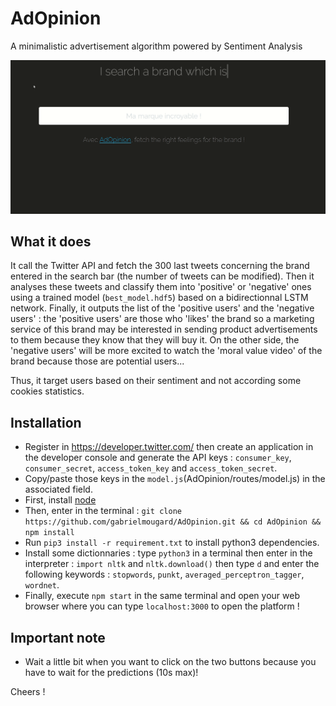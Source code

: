 # AdOpinion

A minimalistic advertisement algorithm powered by Sentiment Analysis 

![AdOpinion : retrieve the list of users to target by brand](doc/Intro_AdOpinion.gif)

## What it does

It call the Twitter API and fetch the 300 last tweets concerning the brand entered in the search bar (the number of tweets can be modified). Then it analyses these tweets and classify them into 'positive' or 'negative' ones using a trained model (`best_model.hdf5`) based on a bidirectionnal LSTM network.
Finally, it outputs the list of the 'positive users' and the 'negative users' : the 'positive users' are those who 'likes' the brand so a marketing service of this brand may be interested in sending product advertisements to them because they know that they will buy it. On the other side, the 'negative users' will be more excited to watch the 'moral value video' of the brand because those are potential users...

Thus, it target users based on their sentiment and not according some cookies statistics.

## Installation 

* Register in https://developer.twitter.com/ then create an application in the developer console and generate the API keys :
`consumer_key`, `consumer_secret`, `access_token_key` and `access_token_secret`.
* Copy/paste those keys in the `model.js`(AdOpinion/routes/model.js) in the associated field.
* First, install [node](https://nodejs.org/en/)
* Then, enter in the terminal : `git clone https://github.com/gabrielmougard/AdOpinion.git && cd AdOpinion && npm install`
* Run `pip3 install -r requirement.txt` to install python3 dependencies.
* Install some dictionnaries : type `python3` in a terminal then enter in the interpreter :
`import nltk` and `nltk.download()` then type `d` and enter the following keywords : `stopwords`, `punkt`, `averaged_perceptron_tagger`, `wordnet`.
* Finally, execute `npm start` in the same terminal and open your web browser where you can type `localhost:3000` to open the platform !

## Important note
* Wait a little bit when you want to click on the two buttons because you have to wait for the predictions (10s max)! 


Cheers !

